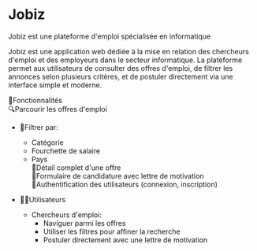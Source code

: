 # Jobiz 
Jobiz est une plateforme d'emploi spécialisée en informatique

Jobiz est une application web dédiée à la mise en relation des chercheurs d'emploi et des employeurs dans le secteur informatique. La plateforme permet aux utilisateurs de consulter des offres d'emploi, de filtrer les annonces selon plusieurs critères, et de postuler directement via une interface simple et moderne.

📌Fonctionnalités<br>
🔍Parcourir les offres d'emploi<br>
* 📁Filtrer par:<br>
    * Catégorie<br>
    * Fourchette de salaire<br>
    * Pays<br>
📄Détail complet d'une offre<br>
📝Formulaire de candidature avec lettre de motivation<br>
🔐Authentification des utilisateurs (connexion, inscription)<br>

* 🧑‍💻Utilisateurs<br>
    * Chercheurs d'emploi:<br>
        * Naviguer parmi les offres<br>
        * Utiliser les filtres pour affiner la recherche<br>
        * Postuler directement avec une lettre de motivation<br>





